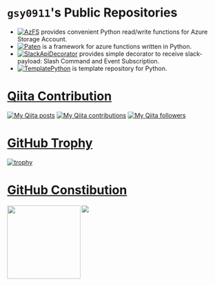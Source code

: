 # `gsy0911`'s Public Repositories

* [![AzFS](https://img.shields.io/badge/Python-AzFS-brightgreen.svg?logo=microsoft-azure&style=flat)](https://github.com/gsy0911/azfs) provides convenient Python read/write functions for Azure Storage Account.
* [![Paten](https://img.shields.io/badge/Python-Paten-brightgreen.svg?logo=azure-functions&style=flat)](https://github.com/gsy0911/paten) is a framework for azure functions written in Python.
* [![SlackApiDecorator](https://img.shields.io/badge/Python-SlackApiDecorator-brightgreen.svg?logo=slack&style=flat)](https://github.com/gsy0911/slack-api-decorator) provides simple decorator to receive slack-payload: Slash Command and Event Subscription.
* [![TemplatePython](https://img.shields.io/badge/Python-TemplatePython-lightgray.svg?logo=Python&style=flat)](https://github.com/gsy0911/template-python) is template repository for Python.


# [Qiita Contribution](https://qiita.com/mikkame/items/f2c60d9caf8a8e38ec50)

[![My Qiita posts](https://qiita-badge.apiapi.app/s/gsy0911/posts.svg)](http://qiita.com/gsy0911) [![My Qiita contributions](https://qiita-badge.apiapi.app/s/gsy0911/contributions.svg)](http://qiita.com/gsy0911) [![My Qiita followers](https://qiita-badge.apiapi.app/s/gsy0911/followers.svg)](http://qiita.com/gsy0911)

# [GitHub Trophy](https://github.com/ryo-ma/github-profile-trophy)

[![trophy](https://github-profile-trophy.vercel.app/?username=gsy0911)](https://github.com/ryo-ma/github-profile-trophy)


# [GitHub Constibution](https://qiita.com/zizi4n5/items/f8076cb25bbf64a9bc1c)

<a href="https://github.com/anuraghazra/github-readme-stats">
  <img height="170"align="left" src="https://github-readme-stats.vercel.app/api?username=gsy0911&count_private=true" />
</a>
<a href="https://github.com/anuraghazra/github-readme-stats">
  <img align="left" src="https://github-readme-stats.vercel.app/api/top-langs/?username=gsy0911&layout=compact" />
</a>
